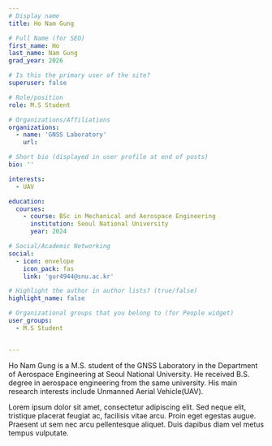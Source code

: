```yaml
---
# Display name
title: Ho Nam Gung

# Full Name (for SEO)
first_name: Ho
last_name: Nam Gung
grad_year: 2026

# Is this the primary user of the site?
superuser: false

# Role/position
role: M.S Student

# Organizations/Affiliations
organizations:
  - name: 'GNSS Laboratory'
    url: 

# Short bio (displayed in user profile at end of posts)
bio: ''

interests:
  - UAV

education:
  courses:
    - course: BSc in Mechanical and Aerospace Engineering
      institution: Seoul National University
      year: 2024

# Social/Academic Networking
social:
  - icon: envelope
    icon_pack: fas
    link: 'gur4944@snu.ac.kr'

# Highlight the author in author lists? (true/false)
highlight_name: false

# Organizational groups that you belong to (for People widget)
user_groups:
  - M.S Student


---
```


Ho Nam Gung is a M.S. student of the GNSS Laboratory in the Department of Aerospace Engineering at Seoul National University. He received B.S. degree in aerospace engineering from the same university. His main research interests include Unmanned Aerial Vehicle(UAV).

Lorem ipsum dolor sit amet, consectetur adipiscing elit. Sed neque elit, tristique placerat feugiat ac, facilisis vitae arcu. Proin eget egestas augue. Praesent ut sem nec arcu pellentesque aliquet. Duis dapibus diam vel metus tempus vulputate.
